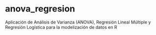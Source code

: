 # anova_regresion
Aplicación de Análisis de Varianza (ANOVA), Regresión Lineal Múltiple y Regresión Logística para la modelización de datos en R
